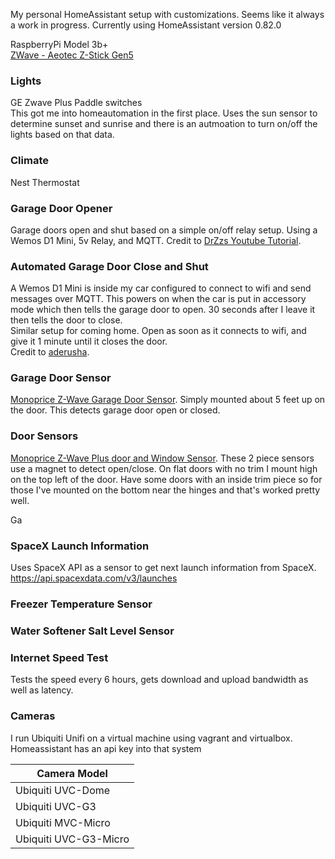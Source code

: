 My personal HomeAssistant setup with customizations.  Seems like it always a work in progress.
Currently using HomeAssistant version 0.82.0

RaspberryPi Model 3b+  
[ZWave - Aeotec Z-Stick Gen5](https://aeotec.com/z-wave-usb-stick)


### Lights
GE Zwave Plus Paddle switches  
  This got me into homeautomation in the first place.  Uses the sun sensor to determine sunset and sunrise and there is an autmoation to turn on/off the lights based on that data.

### Climate
Nest Thermostat

### Garage Door Opener
  Garage doors open and shut based on a simple on/off relay setup.  Using a Wemos D1 Mini, 5v Relay, and MQTT.
  Credit to [DrZzs Youtube Tutorial](https://github.com/aderusha/MQTTCarPresence).  

### Automated Garage Door Close and Shut
  A Wemos D1 Mini is inside my car configured to connect to wifi and send messages over MQTT.  This powers on when the car is put in accessory mode which then tells the garage door to open.  30 seconds after I leave it then tells the door to close.  
  Similar setup for coming home.  Open as soon as it connects to wifi, and give it 1 minute until it closes the door.  
  Credit to [aderusha](https://github.com/aderusha/MQTTCarPresence).

### Garage Door Sensor
  [Monoprice Z-Wave Garage Door Sensor](https://www.monoprice.com/product?p_id=11987).  Simply mounted about 5 feet up on the door.  This detects garage door open or closed.

### Door Sensors
  [Monoprice Z-Wave Plus door and Window Sensor](https://www.monoprice.com/product?p_id=24259).  These 2 piece sensors use a magnet to detect open/close.  On flat doors with no trim I mount high on the top left of the door.  Have some doors with an inside trim piece so for those I've mounted on the bottom near the hinges and that's worked pretty well.

Ga

### SpaceX Launch Information
  Uses SpaceX API as a sensor to get next launch information from SpaceX.  
  https://api.spacexdata.com/v3/launches

### Freezer Temperature Sensor

### Water Softener Salt Level Sensor

### Internet Speed Test
Tests the speed every 6 hours, gets download and upload bandwidth as well as latency.

### Cameras
I run Ubiquiti Unifi on a virtual machine using vagrant and virtualbox.  Homeassistant has an api key into that system

| Camera Model          |
| --------------------- |
| Ubiquiti UVC-Dome     |
| Ubiquiti UVC-G3       |
| Ubiquiti MVC-Micro    |
| Ubiquiti UVC-G3-Micro |
